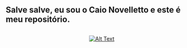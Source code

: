 <!--
**Kionovelletto/kionovelletto** is a ✨ _special_ ✨ repository because its `README.md` (this file) appears on your GitHub profile.

Here are some ideas to get you started:

- 🔭 I’m currently working on ...
- 🌱 I’m currently learning ...
- 👯 I’m looking to collaborate on ...
- 🤔 I’m looking for help with ...
- 💬 Ask me about ...
- 📫 How to reach me: ...
- 😄 Pronouns: ...
- ⚡ Fun fact: ...
-->
## Salve salve, eu sou o Caio Novelletto e este é meu repositório.
<div align="center">
  <a href="https://github.com/kionovelletto">
    
  ##
    
  ![Alt Text](https://github.com/Kionovelletto/kionovelletto/blob/main/hello_world_repo_caio.gif)
    
</div>
  
